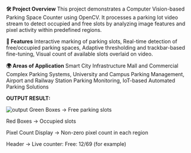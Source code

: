 **🛠️ Project Overview**
This project demonstrates a Computer Vision-based Parking Space Counter using OpenCV. It processes a parking lot video stream to detect occupied and free slots by analyzing image features and pixel activity within predefined regions.

**🚀 Features**
Interactive marking of parking slots,
Real-time detection of free/occupied parking spaces,
Adaptive thresholding and trackbar-based fine-tuning,
Visual count of available slots overlaid on video.

**🌍 Areas of Application**
Smart City Infrastructure
Mall and Commercial Complex Parking Systems,
University and Campus Parking Management,
Airport and Railway Station Parking Monitoring,
IoT-based Automated Parking Solutions

**OUTPUT RESULT:**

![output](https://github.com/user-attachments/assets/f404098b-0c78-4cc3-9034-6a4a5c248b48)
Green Boxes → Free parking slots

Red Boxes → Occupied slots

Pixel Count Display → Non-zero pixel count in each region

Header → Live counter: Free: 12/69 (for example)

